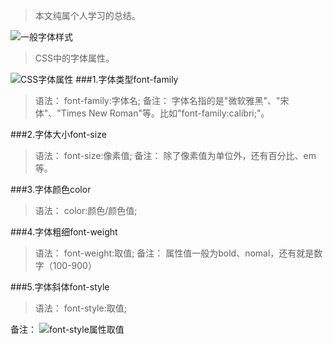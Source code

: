 >本文纯属个人学习的总结。

![一般字体样式](http://upload-images.jianshu.io/upload_images/1599190-e586a7385370f842.PNG?imageMogr2/auto-orient/strip%7CimageView2/2/w/1240)
>CSS中的字体属性。

![CSS字体属性](http://upload-images.jianshu.io/upload_images/1599190-1a82956faa31be64.PNG?imageMogr2/auto-orient/strip%7CimageView2/2/w/1240)
###1.字体类型font-family
>语法：
font-family:字体名;
备注：
字体名指的是"微软雅黑"、"宋体"、"Times New Roman"等。比如"font-family:calibri;"。

###2.字体大小font-size
>语法：
font-size:像素值;
备注：
除了像素值为单位外，还有百分比、em等。

###3.字体颜色color
>语法：
color:颜色/颜色值;

###4.字体粗细font-weight
>语法：
font-weight:取值;
备注：
属性值一般为bold、nomal，还有就是数字（100-900）

###5.字体斜体font-style
>语法：
font-style:取值;

备注：
![font-style属性取值](http://upload-images.jianshu.io/upload_images/1599190-3e4d86f5c1422d1a.PNG?imageMogr2/auto-orient/strip%7CimageView2/2/w/1240)







